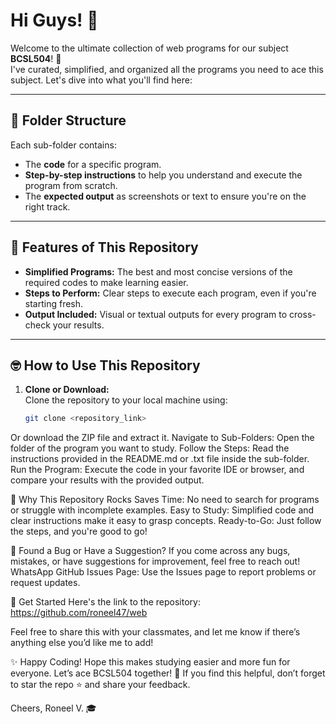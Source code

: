# Hi Guys! 👋

Welcome to the ultimate collection of web programs for our subject **BCSL504**! 🎉  
I've curated, simplified, and organized all the programs you need to ace this subject. Let's dive into what you'll find here:

---

## 📂 Folder Structure
Each sub-folder contains:
- The **code** for a specific program.
- **Step-by-step instructions** to help you understand and execute the program from scratch.
- The **expected output** as screenshots or text to ensure you're on the right track.

---

## 🌟 Features of This Repository
- **Simplified Programs:** The best and most concise versions of the required codes to make learning easier.
- **Steps to Perform:** Clear steps to execute each program, even if you're starting fresh.
- **Output Included:** Visual or textual outputs for every program to cross-check your results.

---

## 🤓 How to Use This Repository
1. **Clone or Download:**  
   Clone the repository to your local machine using:
   ```bash
   git clone <repository_link>
Or download the ZIP file and extract it.
Navigate to Sub-Folders:
Open the folder of the program you want to study.
Follow the Steps:
Read the instructions provided in the README.md or .txt file inside the sub-folder.
Run the Program:
Execute the code in your favorite IDE or browser, and compare your results with the provided output.

🎯 Why This Repository Rocks
Saves Time: No need to search for programs or struggle with incomplete examples.
Easy to Study: Simplified code and clear instructions make it easy to grasp concepts.
Ready-to-Go: Just follow the steps, and you're good to go!

🐞 Found a Bug or Have a Suggestion?
If you come across any bugs, mistakes, or have suggestions for improvement, feel free to reach out!
WhatsApp
GitHub Issues Page: Use the Issues page to report problems or request updates.

🔗 Get Started
Here's the link to the repository:
https://github.com/roneel47/web

Feel free to share this with your classmates, and let me know if there’s anything else you’d like me to add!

✨ Happy Coding!
Hope this makes studying easier and more fun for everyone. Let’s ace BCSL504 together! 💪
If you find this helpful, don’t forget to star the repo ⭐ and share your feedback.

Cheers,
Roneel V. 🎓
